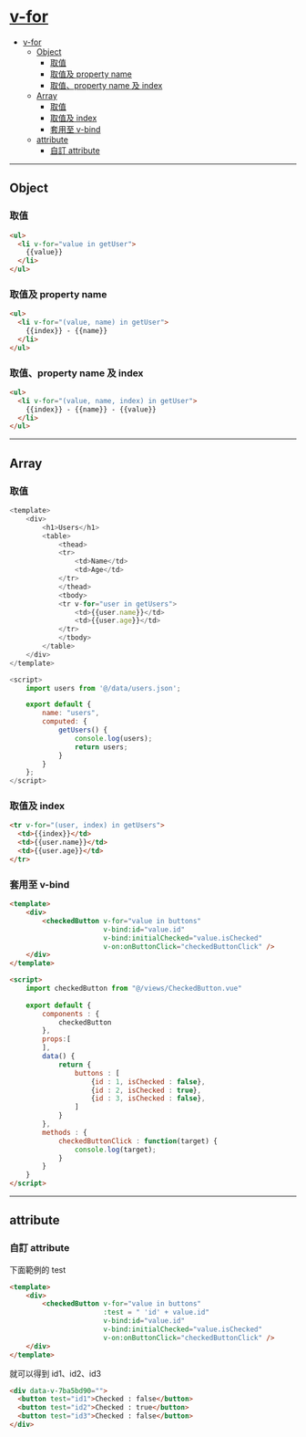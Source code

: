 # [v-for](https://vuejs.org/v2/guide/list.html)

- [v-for](#v-for)
  - [Object](#object)
    - [取值](#%e5%8f%96%e5%80%bc)
    - [取值及 property name](#%e5%8f%96%e5%80%bc%e5%8f%8a-property-name)
    - [取值、property name 及 index](#%e5%8f%96%e5%80%bcproperty-name-%e5%8f%8a-index)
  - [Array](#array)
    - [取值](#%e5%8f%96%e5%80%bc-1)
    - [取值及 index](#%e5%8f%96%e5%80%bc%e5%8f%8a-index)
    - [套用至 v-bind](#%e5%a5%97%e7%94%a8%e8%87%b3-v-bind)
  - [attribute](#attribute)
    - [自訂 attribute](#%e8%87%aa%e8%a8%82-attribute)

---

## Object

### 取值

```html
<ul>
  <li v-for="value in getUser">
    {{value}}
  </li>
</ul>
```

### 取值及 property name

```html
<ul>
  <li v-for="(value, name) in getUser">
    {{index}} - {{name}}
  </li>
</ul>
```

### 取值、property name 及 index

```html
<ul>
  <li v-for="(value, name, index) in getUser">
    {{index}} - {{name}} - {{value}}
  </li>
</ul>
```

---

## Array

### 取值

```js
<template>
    <div>
        <h1>Users</h1>
        <table>
            <thead>
            <tr>
                <td>Name</td>
                <td>Age</td>
            </tr>
            </thead>
            <tbody>
            <tr v-for="user in getUsers">
                <td>{{user.name}}</td>
                <td>{{user.age}}</td>
            </tr>
            </tbody>
        </table>
    </div>
</template>

<script>
    import users from '@/data/users.json';

    export default {
        name: "users",
        computed: {
            getUsers() {
                console.log(users);
                return users;
            }
        }
    };
</script>
```

### 取值及 index

```html
<tr v-for="(user, index) in getUsers">
  <td>{{index}}</td>
  <td>{{user.name}}</td>
  <td>{{user.age}}</td>
</tr>
```

### 套用至 v-bind 

```html
<template>
    <div>
        <checkedButton v-for="value in buttons" 
                       v-bind:id="value.id" 
                       v-bind:initialChecked="value.isChecked" 
                       v-on:onButtonClick="checkedButtonClick" />
    </div>
</template>

<script>
    import checkedButton from "@/views/CheckedButton.vue"
    
    export default {
        components : {
            checkedButton
        },
        props:[
        ],
        data() {
            return {
                buttons : [
                    {id : 1, isChecked : false},
                    {id : 2, isChecked : true},
                    {id : 3, isChecked : false},
                ]
            }
        },
        methods : {
            checkedButtonClick : function(target) {
                console.log(target);
            }
        }
    } 
</script>
```

---

## attribute

### 自訂 attribute

下面範例的 test

```html
<template>
    <div>
        <checkedButton v-for="value in buttons"
                       :test = " 'id' + value.id" 
                       v-bind:id="value.id" 
                       v-bind:initialChecked="value.isChecked" 
                       v-on:onButtonClick="checkedButtonClick" />
    </div>
</template>
```

就可以得到 id1、id2、id3

```html
<div data-v-7ba5bd90="">
  <button test="id1">Checked : false</button>
  <button test="id2">Checked : true</button>
  <button test="id3">Checked : false</button>
</div>
```